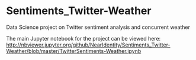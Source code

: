 # Sentiments_Twitter-Weather
Data Science project on Twitter sentiment analysis and concurrent weather

The main Jupyter notebook for the project can be viewed here: 
http://nbviewer.jupyter.org/github/NearIdentity/Sentiments_Twitter-Weather/blob/master/TwitterSentiments-Weather.ipynb
